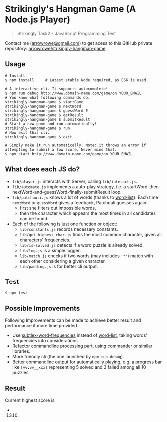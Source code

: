 # Strikingly's Hangman Game (A Node.js Player)

> Strikingly Task2 - JavaScript Programming Test

Contact me ([arrowrowe@gmail.com](mailto:arrowrowe@gmail.com)) to get acess to this GitHub private repository: [arrowrowe/strikingly-hangman-game](https://github.com/arrowrowe/strikingly-hangman-game).

[npm:word-list]: https://www.npmjs.com/package/word-list
[npm:subtlex-word-frequencies]: https://www.npmjs.com/package/subtlex-word-frequencies
[npm:commander]: https://www.npmjs.com/package/commander

## Usage

```
# Install
$ npm install     # Latest stable Node required, as ES6 is used.

# A interactive cli. It supports autocomplete!
$ npm run debug http://www.domain-name.com/game/on YOUR_EMAIL
# You know what following commands do.
strikingly-hangman-game $ startGame
strikingly-hangman-game $ nextWord
strikingly-hangman-game $ guessWord E
strikingly-hangman-game $ getResult
strikingly-hangman-game $ submitResult
# Start a new game and run automatically!
strikingly-hangman-game $ run
# Now exit this cli.
strikingly-hangman-game $ exit

# Simply make it run automatically. Note: it throws an error if attempting to submit a low score. Never mind that.
$ npm start http://www.domain-name.com/game/on YOUR_EMAIL
```

## What does each JS do?

- `lib/player.js` interacts with Server, calling `lib/interact.js`.
- `lib/automate.js` implements a auto-play strategy, i.e. a startWord-then-nextWord-and-guessWord-finally-submitResult loop.
- `lib/patchouli.js` knows a lot of words (thanks to [word-list][npm:word-list]). Each time `nextWord` or `guessWord` gives a feedback, Patchouli guesses again:
  - first she filters out impossible words,
  - then the character which appears the most times in all candidates can be found.
- Each of the following is just one function or object:
  - `lib/constants.js` records necessary constants.
  - `lib/get-highest-char.js` finds the most common character, given all characters' frequencies.
  - `lib/is-solved.js` detects if a word puzzle is already solved.
  - `lib/log.js` is a simple logger.
  - `lib/match.js` checks if two words (may includes `'*'`) match with each other considering a given character.
  - `lib/padding.js` is for better cli output.

## Test

```
$ npm test
```

## Possible Improvements

Following Improvements can be made to achieve better result and performance if more time provided.

- Use [subtlex-word-frequencies][npm:subtlex-word-frequencies] instead of [word-list][npm:word-list], taking words' frequencies into considerations.
- Refactor commandline processing part, using [commander][npm:commander] or similar libraries.
- More friendly cli (the one launched by `npm run debug`).
- Better commandline output for automatically playing, e.g. a progress bar like `[vvvvv__xxx]` representing 5 solved and 3 failed among all 10 puzzles.

## Result

Current highest score is
- 1310.
